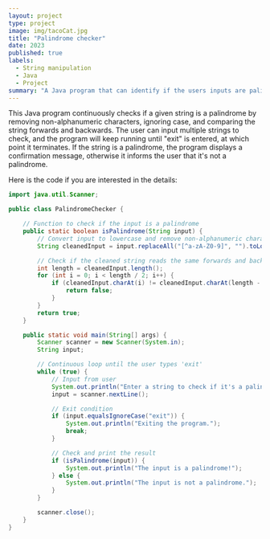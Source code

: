 ```yaml
---
layout: project
type: project
image: img/tacoCat.jpg
title: "Palindrome checker"
date: 2023
published: true
labels:
  - String manipulation
  - Java
  - Project
summary: "A Java program that can identify if the users inputs are palindromes or not."
---
```


This Java program continuously checks if a given string is a palindrome by removing non-alphanumeric characters, ignoring case, and comparing the string forwards and backwards. The user can input multiple strings to check, and the program will keep running until "exit" is entered, at which point it terminates. If the string is a palindrome, the program displays a confirmation message, otherwise it informs the user that it's not a palindrome.

Here is the code if you are interested in the details:

```java
import java.util.Scanner;

public class PalindromeChecker {

    // Function to check if the input is a palindrome
    public static boolean isPalindrome(String input) {
        // Convert input to lowercase and remove non-alphanumeric characters
        String cleanedInput = input.replaceAll("[^a-zA-Z0-9]", "").toLowerCase();

        // Check if the cleaned string reads the same forwards and backwards
        int length = cleanedInput.length();
        for (int i = 0; i < length / 2; i++) {
            if (cleanedInput.charAt(i) != cleanedInput.charAt(length - i - 1)) {
                return false;
            }
        }
        return true;
    }

    public static void main(String[] args) {
        Scanner scanner = new Scanner(System.in);
        String input;

        // Continuous loop until the user types 'exit'
        while (true) {
            // Input from user
            System.out.println("Enter a string to check if it's a palindrome (or type 'exit' to quit): ");
            input = scanner.nextLine();

            // Exit condition
            if (input.equalsIgnoreCase("exit")) {
                System.out.println("Exiting the program.");
                break;
            }

            // Check and print the result
            if (isPalindrome(input)) {
                System.out.println("The input is a palindrome!");
            } else {
                System.out.println("The input is not a palindrome.");
            }
        }

        scanner.close();
    }
}

```
